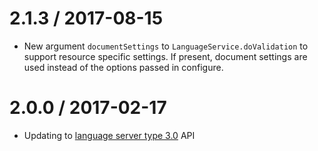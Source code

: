 2.1.3 / 2017-08-15
==================
  * New argument `documentSettings` to `LanguageService.doValidation` to support resource specific settings. If present, document settings are used instead of the options passed in configure.

2.0.0 / 2017-02-17
==================
  * Updating to [language server type 3.0](https://github.com/Microsoft/vscode-languageserver-node/tree/master/types) API